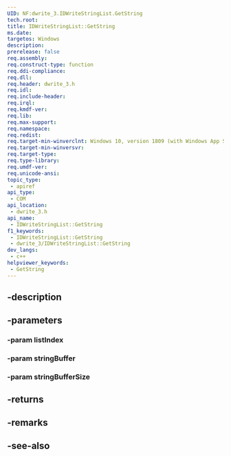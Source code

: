 ```yaml
---
UID: NF:dwrite_3.IDWriteStringList.GetString
tech.root: 
title: IDWriteStringList::GetString
ms.date: 
targetos: Windows
description: 
prerelease: false
req.assembly: 
req.construct-type: function
req.ddi-compliance: 
req.dll: 
req.header: dwrite_3.h
req.idl: 
req.include-header: 
req.irql: 
req.kmdf-ver: 
req.lib: 
req.max-support: 
req.namespace: 
req.redist: 
req.target-min-winverclnt: Windows 10, version 1809 (with Windows App SDK 0.5 or later)
req.target-min-winversvr: 
req.target-type: 
req.type-library: 
req.umdf-ver: 
req.unicode-ansi: 
topic_type:
 - apiref
api_type:
 - COM
api_location:
 - dwrite_3.h
api_name:
 - IDWriteStringList::GetString
f1_keywords:
 - IDWriteStringList::GetString
 - dwrite_3/IDWriteStringList::GetString
dev_langs:
 - c++
helpviewer_keywords:
 - GetString
---
```


## -description

## -parameters

### -param listIndex

### -param stringBuffer

### -param stringBufferSize

## -returns

## -remarks

## -see-also

